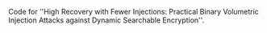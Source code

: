 Code for ''High Recovery with Fewer Injections: Practical Binary Volumetric Injection Attacks against Dynamic Searchable Encryption''.
